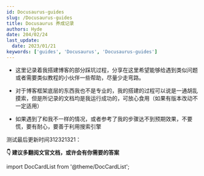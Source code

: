 ```yaml
---
id: Docusaurus-guides
slug: /Docusaurus-guides
title: Docusaurus 养成记录
authors: Hyde
date: 204/02/24
last_update:
  date: 2023/01/21
keywords: ['guides', 'Docusaurus', 'Docusaurus-guides']
---
```


- 这里记录着我搭建博客的部分踩坑过程，分享在这里希望能够给遇到类似问题或者需要类似教程的小伙伴一些帮助，尽量少走弯路。

- 对于博客框架底层的东西我也不是专业的，我的搭建的过程可以说是一通胡乱摸索，但是所记录的文档均是我运行成功的，可放心食用（如果有版本改动不一定适用）

- 如果遇到了和我不一样的情况，或者参考了我的步骤达不到预期效果，不要慌，要有耐心，要善于利用搜索引擎

测试最后更新时间312321321：

**👇 建议多翻阅文官文档，或许会有你需要的答案**

<!-- 用于侧边栏类别生成的索引页 -->
<!-- 可选，并且将从父侧边栏类别的内容中自动推断出来 -->
<!-- 官方文档：https://docusaurus.io/blog/2022/09/01/docusaurus-2.1#doccardlist-improvements -->
import DocCardList from '@theme/DocCardList'; 

<DocCardList/>